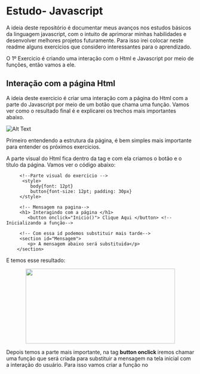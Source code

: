 # Estudo- Javascript

A ideia deste repositório é documentar meus avanços nos estudos básicos da linguagem javascript, com o intuito de aprimorar minhas habilidades e desenvolver melhores projetos futuramente. Para isso irei colocar neste readme alguns exercicios que considero interessantes para o aprendizado. 

O 1º Exercicio é criando uma interação com o Html e Javascript por meio de funções, então vamos a ele.

## Interação com a página Html

A ideia deste exercicio é criar uma interação com a página do Html com a parte do Javascript por meio de um botão que chama uma função. Vamos ver como o resultado final é e explicarei os trechos mais importantes abaixo.

![Alt Text](https://user-images.githubusercontent.com/62472486/151851572-e5d1ee70-3189-4812-bfa9-2e84cc3f9210.gif)

Primeiro entendendo a estrutura da página, é bem simples mais importante para entender os próximos exercicios. 

A parte visual do Html fica dentro da tag <body> e com ela criamos o botão e o título da página. Vamos ver o código abaixo:
   
         <!--Parte visual do exercicio -->
          <style>
             body{font: 12pt}
             button{font-size: 12pt; padding: 30px} 
         </style>
   
         <!-- Mensagem na pagina-->
         <h1> Interagindo com a página </h1>
            <button onclick="Inicio()"> Clique Aqui </button> <!-- Inicializando a função-->
   
         <!-- Com essa id podemos substituir mais tarde-->
         <section id="Mensagem">
            <p> A mensagem abaixo será substituida</p>
        </section>
  
  E temos esse resultado:
   
   
   
  <p align="center">
  <img width="400" height="200" src= "https://user-images.githubusercontent.com/62472486/151853036-bee2406a-327a-4227-8f57-f5ae070aedaa.png">
  </p>
   
   Depois temos a parte mais importante, na tag <b> button onclick </b> iremos chamar uma função que será criada para substituir a mensagem na tela inicial com    a interação do usuário.  Para isso vamos criar a função no <script>, onde a parte lógica entra, como no código abaixo:
   
    <script>
        function Inicio(){
            let nome = window.prompt("Qual seu nome"); // Recebe o nome da variável
            let res = window.document.getElementById("Mensagem") //Pegando o id  mensagem para editar 
            res.innerHTML = `<p> Ola, ${nome}. Bem vindo a pagina!` //Substituindo a mensagem pela variavel nome
            }
    </script>
   
   Então temos 3 coisas importantes:
   
   1º Temos a variável <b> let nome </b> que irá receber a resposta do usuário. <br>
   2º O <b> getElementById </b> que pega o Id(Mensagem) que foi criado e a modifica com uma nova mensagem. <br>
   3º Finalizar temos o <b> res.innerHtml </b >que substituiu a mensagem do Id para a nova mensagem com o nome do usuário.
   
   ## Criando uma Tabuada em Javascript e Html
   
   O próximo código em javascript que considero interessante é a tabuada. Nele podemos treinar a integração com o Html e Javacript além de utilizar a estrutura    for para realizar o cálculo.
   
   Vamos ver como fica o resultado final e explicar o código a seguir:
   
     
   ![tabuada](https://user-images.githubusercontent.com/62472486/164797410-49b90f10-e295-406d-9e93-87ee5177847d.gif)
         
   

   
   
   
   
   






